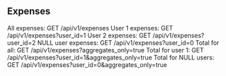 ## Expenses

All expenses: GET /api/v1/expenses
User 1 expenses: GET /api/v1/expenses?user_id=1
User 2 expenses: GET /api/v1/expenses?user_id=2
NULL user expenses: GET /api/v1/expenses?user_id=0
Total for all: GET /api/v1/expenses?aggregates_only=true
Total for user 1: GET /api/v1/expenses?user_id=1&aggregates_only=true
Total for NULL users: GET /api/v1/expenses?user_id=0&aggregates_only=true
